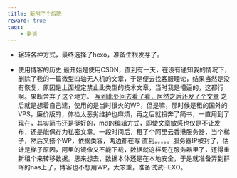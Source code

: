 ```yaml
---
title: 新刨了个后院
reward: true
tags:
    - 杂谈
---
```


* 辗转各种方式，最终选择了hexo，准备生根发芽了。
<!-- more -->
* 使用博客的历史
最开始是使用CSDN，直到有一天，在没有通知我的情况下，删除了我的一篇微型四轴无人机的文章，于是便去找客服理论，结果当然是没有恢复，原因是上面规定禁止此类型的技术文章，当时我是懵逼的，这都行啊。果断舍弃了这个地方。
[写到此处回去看了看，居然之后还发了个文章](https://blog.csdn.net/lissettecarlr/article/details/91580591?spm=1001.2014.3001.5501)
之后就是想着自己建，使用的是当时很火的WP，但是嘛，那时候是租的国外的VPS，廉价版的，体检太恶劣维护也麻烦，再之后就投奔了简书，一直用到了现在，其实简书还是挺好的，md的编辑方式，即使文章敏感也仅是不让发布，还是能保存为私密文章。一段时间后，租了个阿里云香港服务器，当个梯子，然后又搭个WP，依据类容，两边都在写
直到。。。。。服务器IP被封了，估计是梯子原因，阿里的镜像又不能下载，数据就这样死在服务器里了，还得重新租个来转移数据。思来想去，数据本体还是在本地安全，于是就准备弄到群晖的nas上了，博客也不想用WP，太笨重，准备试试HEXO。
